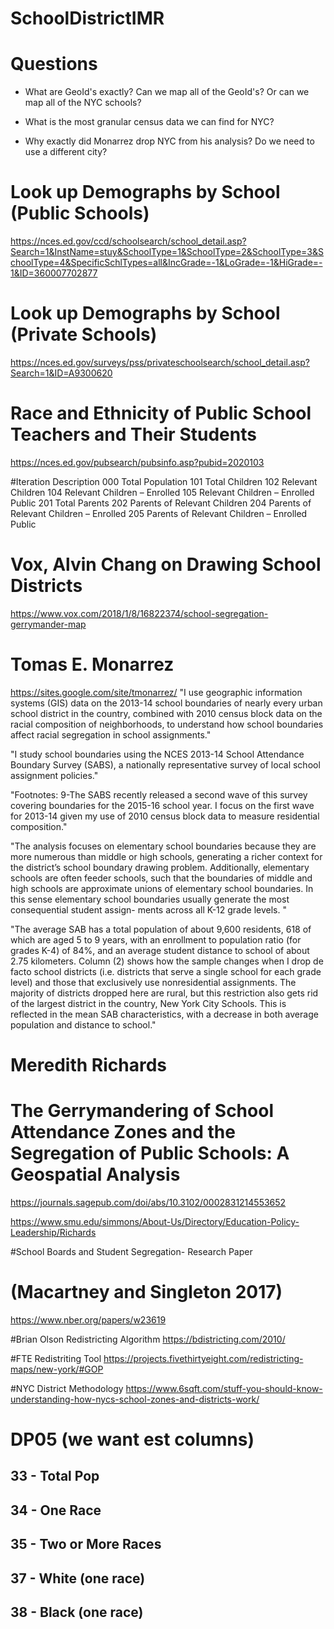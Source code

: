 # SchoolDistrictIMR

# Questions

* What are GeoId's exactly?  Can we map all of the GeoId's?  Or can we map all of the NYC schools?

* What is the most granular census data we can find for NYC?

* Why exactly did Monarrez drop NYC from his analysis?  Do we need to use a different city?

# Look up Demographs by School (Public Schools)
https://nces.ed.gov/ccd/schoolsearch/school_detail.asp?Search=1&InstName=stuy&SchoolType=1&SchoolType=2&SchoolType=3&SchoolType=4&SpecificSchlTypes=all&IncGrade=-1&LoGrade=-1&HiGrade=-1&ID=360007702877

# Look up Demographs by School (Private Schools)
https://nces.ed.gov/surveys/pss/privateschoolsearch/school_detail.asp?Search=1&ID=A9300620

# Race and Ethnicity of Public School Teachers and Their Students
https://nces.ed.gov/pubsearch/pubsinfo.asp?pubid=2020103

#Iteration Description
000 Total Population
101 Total Children
102 Relevant Children
104 Relevant Children – Enrolled
105 Relevant Children – Enrolled Public
201 Total Parents
202 Parents of Relevant Children
204 Parents of Relevant Children – Enrolled
205 Parents of Relevant Children – Enrolled Public

# Vox, Alvin Chang on Drawing School Districts
https://www.vox.com/2018/1/8/16822374/school-segregation-gerrymander-map

# Tomas E. Monarrez
https://sites.google.com/site/tmonarrez/
"I use geographic information systems (GIS) data on the 2013-14 school boundaries of nearly every urban school district in the country, combined with 2010 census block data on the racial composition of neighborhoods, to understand how school boundaries affect racial segregation in school assignments."

"I study school boundaries using the NCES 2013-14 School Attendance Boundary Survey (SABS), a nationally representative survey of local school assignment policies."

"Footnotes: 9-The SABS recently released a second wave of this survey covering boundaries for the 2015-16 school year. I focus on the first wave for 2013-14 given my use of 2010 census block data to measure residential composition."

"The analysis focuses on elementary school boundaries because they are more numerous than middle or high schools, generating a richer context for the district’s school boundary drawing problem. Additionally, elementary schools are often feeder schools, such that the boundaries of middle and high schools are approximate unions of elementary school boundaries. In this sense elementary school boundaries usually generate the most consequential student assign- ments across all K-12 grade levels. "

"The average SAB has a total population of about 9,600 residents, 618 of which are aged 5 to 9 years, with an enrollment to population ratio (for grades K-4) of 84%, and an average student distance to school of about 2.75 kilometers. Column (2) shows how the sample changes when I drop de facto school districts (i.e. districts that serve a single school for each grade level) and those that exclusively use nonresidential assignments. The majority of districts dropped here are rural, but this restriction also gets rid of the largest district in the country, New York City Schools. This is reflected in the mean SAB characteristics, with a decrease in both average population and distance to school."


# Meredith Richards
# The Gerrymandering of School Attendance Zones and the Segregation of Public Schools: A Geospatial Analysis
https://journals.sagepub.com/doi/abs/10.3102/0002831214553652

https://www.smu.edu/simmons/About-Us/Directory/Education-Policy-Leadership/Richards

#School Boards and Student Segregation- Research Paper
# (Macartney and Singleton 2017)
https://www.nber.org/papers/w23619

#Brian Olson Redistricting Algorithm
https://bdistricting.com/2010/

#FTE Redistriting Tool
https://projects.fivethirtyeight.com/redistricting-maps/new-york/#GOP

#NYC District Methodology
https://www.6sqft.com/stuff-you-should-know-understanding-how-nycs-school-zones-and-districts-work/

# DP05 (we want est columns)
## 33 - Total Pop
## 34 - One Race
## 35 - Two or More Races
## 37 - White (one race)
## 38 - Black (one race)